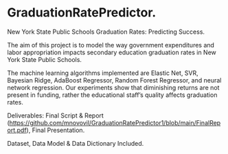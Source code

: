 # GraduationRatePredictor.
New York State Public Schools Graduation Rates: Predicting Success.

The aim of this project is to model the way government expenditures and labor appropriation impacts secondary education graduation rates in New York State Public Schools.

The machine learning algorithms implemented are Elastic Net, SVR, Bayesian Ridge, AdaBoost Regressor, Random Forest Regressor, and neural network regression. Our experiments show that diminishing
returns are not present in funding, rather the educational staff’s quality affects graduation rates.

Deliverables: Final Script & Report (https://github.com/mnovovil/GraduationRatePredictor1/blob/main/FinalReport.pdf), 
              Final Presentation.

Dataset, Data Model & Data Dictionary Included.

